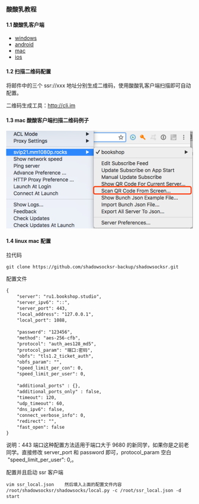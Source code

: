 ### 酸酸乳教程

#### 1.1 酸酸乳客户端
- [windows](https://github.com/shadowsocksr-backup/shadowsocksr-csharp/releases)
- [android](https://github.com/shadowsocksr-backup/shadowsocksr-android/releases)
- [mac](https://github.com/qinyuhang/ShadowsocksX-NG-R/releases)
- [ios](https://itunes.apple.com/us/app/quantumult/id1252015438?mt=8)

#### 1.2 扫描二维码配置
将邮件中的三个 ssr://xxx 地址分别生成二维码，使用酸酸乳客户端扫描即可自动配置。

二维码生成工具：http://cli.im

#### 1.3 mac 酸酸客户端扫描二维码例子

![](../img/mac-qrcode.png)

#### 1.4 linux mac 配置
拉代码
```
git clone https://github.com/shadowsocksr-backup/shadowsocksr.git
```
配置文件
```
{
    "server": "ru1.bookshop.studio",
    "server_ipv6": "::",
    "server_port": 443,
    "local_address": "127.0.0.1",
    "local_port": 1088,

    "password": "123456",
    "method": "aes-256-cfb",
    "protocol": "auth_aes128_md5",
    "protocol_param": "端口:密码",
    "obfs": "tls1.2_ticket_auth",
    "obfs_param": "",
    "speed_limit_per_con": 0,
    "speed_limit_per_user": 0,

    "additional_ports" : {},
    "additional_ports_only" : false, 
    "timeout": 120,
    "udp_timeout": 60,
    "dns_ipv6": false,
    "connect_verbose_info": 0,
    "redirect": "",
    "fast_open": false
}
```
说明：443 端口这种配置方法适用于端口大于 9680 的新同学，如果你是之前老同学。直接修改 server_port 和 password 即可，protocol_param 空白
    "speed_limit_per_user": 0,。

配置并且启动 ssr 客户端
```
vim ssr_local.json    然后填入上面的配置文件内容
/root/shadowsocksr/shadowsocks/local.py -c /root/ssr_local.json -d start
```
